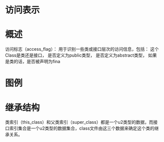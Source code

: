 
# 访问表示

# 概述

  访问标志（access_flag）：
  用于识别一些类或接口层次的访问信息，包括：
  这个Class是类还是接口，
  是否定义为public类型，
  是否定义为abstract类型，
  如果是类的话，是否被声明为fina


# 图例



# 继承结构

类索引（this_class）和父类索引（super_class）都是一个u2类型的数据，而接口索引集合是一个u2类型的数据集合，class文件由这三个数据来确定这个类的继承关系。

